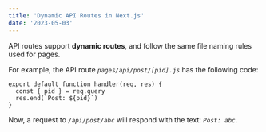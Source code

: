 ```yaml
---
title: 'Dynamic API Routes in Next.js'
date: '2023-05-03'
---
```


API routes support **dynamic routes**, and follow the same file naming rules used for pages.

For example, the API route _`pages/api/post/[pid].js`_ has the following code:

```
export default function handler(req, res) {
  const { pid } = req.query
  res.end(`Post: ${pid}`)
}

```

Now, a request to _`/api/post/abc`_ will respond with the text: _`Post: abc`_.
